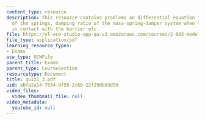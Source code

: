 ```yaml
---
content_type: resource
description: This resource contains problems on differential equation for the deflection
  of the springs, damping ratio of the mass-spring-damper system when the fender is
  in contact with the barrier etc.
file: https://ol-ocw-studio-app-qa.s3.amazonaws.com/courses/2-003-modeling-dynamics-and-control-i-spring-2005/abfa2a1476349f582c6022f29db93d59_quiz1_3.pdf
file_type: application/pdf
learning_resource_types:
- Exams
ocw_type: OCWFile
parent_title: Exams
parent_type: CourseSection
resourcetype: Document
title: quiz1_3.pdf
uid: abfa2a14-7634-9f58-2c60-22f29db93d59
video_files:
  video_thumbnail_file: null
video_metadata:
  youtube_id: null
---
```

